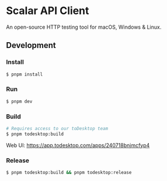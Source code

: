 # Scalar API Client

An open-source HTTP testing tool for macOS, Windows & Linux.

## Development

### Install

```bash
$ pnpm install
```

### Run

```bash
$ pnpm dev
```

### Build

```bash
# Requires access to our toDesktop team
$ pnpm todesktop:build
```

Web UI: https://app.todesktop.com/apps/240718bnjmcfyp4

### Release

```bash
$ pnpm todesktop:build && pnpm todesktop:release
```

